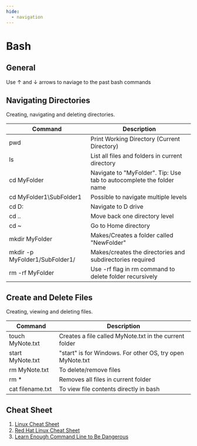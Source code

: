 ```yaml
---
hide:
  - navigation
---
```


# Bash
## General
Use ↑ and ↓ arrows to naviage to the past bash commands

## Navigating Directories
Creating, navigating and deleting directories.

| Command                        | Description                                                          |
| ------------------------------ | -------------------------------------------------------------------- |
| pwd                            | Print Working Directory (Current Directory)                          |
| ls                             | List all files and folders in current directory                      |
| cd MyFolder                    | Navigate to "MyFolder". Tip: Use tab to autocomplete the folder name |
| cd MyFolder1\SubFolder1        | Possible to navigate multiple levels                                 |
| cd D:                          | Navigate to D drive                                                  |
| cd ..                          | Move back one directory level                                        |
| cd ~                           | Go to Home directory                                                 |
| mkdir MyFolder                 | Makes/Creates a folder called "NewFolder"                            |
| mkdir -p MyFolder1/SubFolder1/ | Makes/creates the directories and subdirectories required            |
| rm -rf MyFolder                | Use -rf flag in rm command to delete folder recursively              |

## Create and Delete Files
Creating, viewing and deleting files.

| Command          | Description                                               |
| ---------------- | --------------------------------------------------------- |
| touch MyNote.txt | Creates a file called MyNote.txt in the current folder    |
| start MyNote.txt | "start" is for Windows. For other OS, try open MyNote.txt |
| rm MyNote.txt    | To delete/remove files                                    |
| rm *             | Removes all files in current folder                       |
| cat filename.txt | To view file contents directly in bash                    |

## Cheat Sheet
1. [Linux Cheat Sheet](https://github.com/sudheerj/Linux-cheat-sheet#file-and-directory-commands)
2. [Red Hat Linux Cheat Sheet](https://developers.redhat.com/cheat-sheets/linux-commands-cheat-sheet-old)
3. [Learn Enough Command Line to Be Dangerous](https://www.learnenough.com/command-line-tutorial)